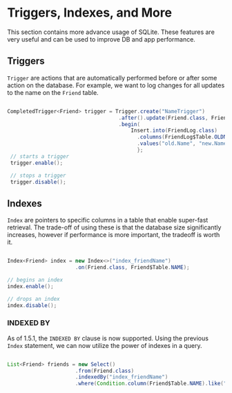 # Triggers, Indexes, and More

This section contains more advance usage of SQLite. These features are very useful and can be used to improve DB and app performance.

## Triggers

```Trigger``` are actions that are automatically performed before or after some action on the database. For example, we want to log changes for all updates to the name on the ```Friend``` table.

```java

CompletedTrigger<Friend> trigger = Trigger.create("NameTrigger")
                                    .after().update(Friend.class, Friend$Table.NAME)
                                    .begin(
                                        Insert.into(FriendLog.class)
                                          .columns(FriendLog$Table.OLDNAME, FriendLog$Table.NEWNAME, FriendLog$Table.DATE)
                                          .values("old.Name", "new.Name", System.currentTimeMillis())
                                          };
 // starts a trigger
 trigger.enable();

 // stops a trigger
 trigger.disable();

```

## Indexes

```Index``` are pointers to specific columns in a table that enable super-fast retrieval. The trade-off of using these is that the database
size significantly increases, however if performance is more important, the tradeoff is worth it.

```java

Index<Friend> index = new Index<>("index_friendName")
                      .on(Friend.class, Friend$Table.NAME);

// begins an index
index.enable();

// drops an index
index.disable();

```

### INDEXED BY

As of 1.5.1, the ```INDEXED BY``` clause is now supported. Using the previous ```Index``` statement, we can now utilize the power
of indexes in a query.

```java

List<Friend> friends = new Select()
                      .from(Friend.class)
                      .indexedBy("index_friendName")
                      .where(Condition.column(Friend$Table.NAME).like("Andrew%")).queryList();

```
